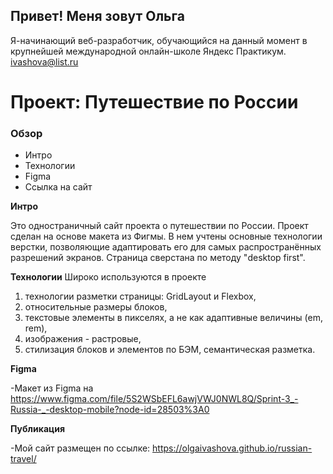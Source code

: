 ## Привет! Меня зовут Ольга

Я-начинающий веб-разработчик, обучающийся на данный момент в крупнейшей международной онлайн-школе Яндекс Практикум.
ivashova@list.ru

# Проект: Путешествие по России

### Обзор

- Интро
- Технологии
- Figma
- Ссылка на сайт

**Интро**

Это одностраничный сайт проекта о путешествии по России.
Проект сделан на основе макета из Фигмы. В нем учтены основные технологии верстки, позволяющие адаптировать его для самых распространённых разрешений экранов. Страница сверстана по методу "desktop first".

**Технологии**
Широко используются в проекте

1. технологии разметки страницы: GridLayout и Flexbox,
2. относительные размеры блоков,
3. текстовые элементы в пикселях, а не как адаптивные величины (em, rem),
4. изображения - растровые,
5. стилизация блоков и элементов по БЭМ, семантическая разметка.

**Figma**

-Макет из Figma на https://www.figma.com/file/5S2WSbEFL6awjVWJ0NWL8Q/Sprint-3_-Russia-_-desktop-mobile?node-id=28503%3A0

**Публикация**

-Мой сайт размещен по ссылке: https://olgaivashova.github.io/russian-travel/

